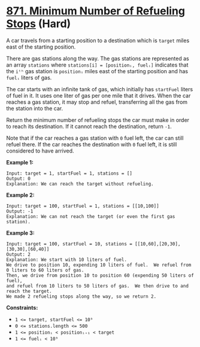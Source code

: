 # [871. Minimum Number of Refueling Stops][link] (Hard)

[link]: https://leetcode.com/problems/minimum-number-of-refueling-stops/

A car travels from a starting position to a destination which is `target` miles east of the starting
position.

There are gas stations along the way. The gas stations are represented as an array `stations` where
`stations[i] = [positionᵢ, fuelᵢ]` indicates that the `iᵗʰ` gas station is `positionᵢ` miles east of
the starting position and has `fuelᵢ` liters of gas.

The car starts with an infinite tank of gas, which initially has `startFuel` liters of fuel in it.
It uses one liter of gas per one mile that it drives. When the car reaches a gas station, it may
stop and refuel, transferring all the gas from the station into the car.

Return the minimum number of refueling stops the car must make in order to reach its destination. If
it cannot reach the destination, return `-1`.

Note that if the car reaches a gas station with `0` fuel left, the car can still refuel there. If
the car reaches the destination with `0` fuel left, it is still considered to have arrived.

**Example 1:**

```
Input: target = 1, startFuel = 1, stations = []
Output: 0
Explanation: We can reach the target without refueling.
```

**Example 2:**

```
Input: target = 100, startFuel = 1, stations = [[10,100]]
Output: -1
Explanation: We can not reach the target (or even the first gas station).
```

**Example 3:**

```
Input: target = 100, startFuel = 10, stations = [[10,60],[20,30],[30,30],[60,40]]
Output: 2
Explanation: We start with 10 liters of fuel.
We drive to position 10, expending 10 liters of fuel.  We refuel from 0 liters to 60 liters of gas.
Then, we drive from position 10 to position 60 (expending 50 liters of fuel),
and refuel from 10 liters to 50 liters of gas.  We then drive to and reach the target.
We made 2 refueling stops along the way, so we return 2.
```

**Constraints:**

- `1 <= target, startFuel <= 10⁹`
- `0 <= stations.length <= 500`
- `1 <= positionᵢ < positionᵢ₊₁ < target`
- `1 <= fuelᵢ < 10⁹`
